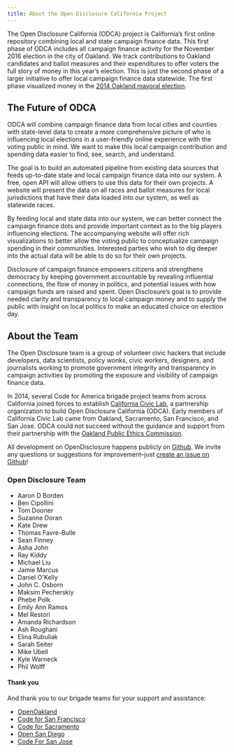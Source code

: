 ```yaml
---
title: About the Open Disclosure California Project
---
```

The Open Disclosure California (ODCA) project is California’s first online repository combining local and state campaign finance data. This first phase of ODCA includes all campaign finance activity for the November 2016 election in the city of Oakland. We track contributions to Oakland candidates and ballot measures and their expenditures to offer voters the full story of money in this year’s election. This is just the second phase of a larger initiative to offer local campaign finance data statewide. The first phase visualized money in the [2014 Oakland mayoral election](http://2014.opendisclosure.io/).

## The Future of ODCA

ODCA will combine campaign finance data from local cities and counties with state-level data to create a more comprehensive picture of who is influencing local elections in a user-friendly online experience with the voting public in mind. We want to make this local campaign contribution and spending data easier to find, see, search, and understand. 

The goal is to build an automated pipeline from existing data sources that feeds up-to-date state and local campaign finance data into our system. A free, open API will allow others to use this data for their own projects. A website will present the data on all races and ballot measures for local jurisdictions that have their data loaded into our system, as well as statewide races. 

By feeding local and state data into our system, we can better connect the campaign finance dots and provide important context as to the big players influencing elections. The accompanying website will offer rich visualizations to better allow the voting public to conceptualize campaign spending in their communities. Interested parties who wish to dig deeper into the actual data will be able to do so for their own projects.

Disclosure of campaign finance empowers citizens and strengthens democracy by keeping government accountable by revealing influential connections, the flow of money in politics, and potential issues with how campaign funds are raised and spent. Open Disclosure’s goal is to provide needed clarity and transparency to local campaign money and to supply the public with insight on local politics to make an educated choice on election day. 

## About the Team

The Open Disclosure team is a group of volunteer civic hackers that include developers, data scientists, policy wonks, civic workers, designers, and journalists working to promote government integrity and transparency in campaign activities by promoting the exposure and visibility of campaign finance data. 

In 2014, several Code for America brigade project teams from across California joined forces to establish [California Civic Lab](https://caciviclab.org/), a partnership organization to build Open Disclosure California (ODCA). Early members of California Civic Lab came from Oakland, Sacramento, San Francisco, and San Jose. ODCA could not succeed without the guidance and support from their partnership with the [Oakland Public Ethics Commission](http://www2.oaklandnet.com/Government/o/CityAdministration/d/PublicEthics/index.htm).

All development on OpenDisclosure happens publicly on
[Github](https://github.com/caciviclab/disclosure-frontend). We invite any
questions or suggestions for improvement–just [create an issue on
Github](https://github.com/caciviclab/disclosure-frontend/issues/new?labels=type%2Fquestion)!


### Open Disclosure Team

- Aaron D Borden
- Ben Cipollini
- Tom Dooner
- Suzanne Doran
- Kate Drew
- Thomas Favre-Bulle
- Sean Finney
- Asha John
- Ray Kiddy
- Michael Liu
- Jamie Marcus
- Daniel O'Kelly
- John C. Osborn
- Maksim Pecherskiy
- Phebe Polk
- Emily Ann Ramos
- Mel Restori
- Amanda Richardson
- Ash Roughani
- Elina Rubuliak
- Sarah Seiter
- Mike Ubell
- Kyle Warneck
- Phil Wolff


#### Thank you

And thank you to our brigade teams for your support and assistance:

- [OpenOakland](http://openoakland.org/)
- [Code for San Francisco](http://codeforsanfrancisco.org/)
- [Code for Sacramento](https://codeforsacramento.org/)
- [Open San Diego](http://opensandiego.org/)
- [Code For San Jose](http://codeforsanjose.com/)
